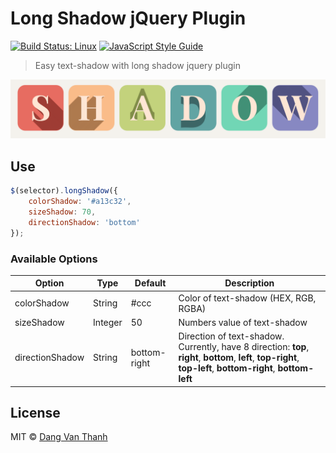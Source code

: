# Long Shadow jQuery Plugin

[![Build Status: Linux](https://api.travis-ci.org/dangvanthanh/jquery.longShadow.svg?branch=master)](https://travis-ci.org/dangvanthanh/jquery.longShadow) [![JavaScript Style Guide](https://img.shields.io/badge/code%20style-standard-brightgreen.svg)](http://standardjs.com/)

> Easy text-shadow with long shadow jquery plugin

![](screenshot.png)

## Use

```js
$(selector).longShadow({
    colorShadow: '#a13c32',
    sizeShadow: 70,
    directionShadow: 'bottom'
});
```

### Available Options

| Option  | Type  | Default  | Description |
|---|---|---|---|
| colorShadow | String | #ccc | Color of text-shadow (HEX, RGB, RGBA) |
| sizeShadow | Integer | 50 | Numbers value of text-shadow  |
| directionShadow | String | bottom-right | Direction of text-shadow. Currently, have 8 direction: **top**, **right**, **bottom**, **left**, **top-right**, **top-left**, **bottom-right**, **bottom-left** |

## License

MIT © [Dang Van Thanh](http://dangthanh.org)
